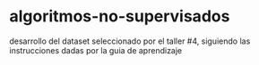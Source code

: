 # algoritmos-no-supervisados
desarrollo del dataset seleccionado por el taller #4, siguiendo las instrucciones dadas por la guia de aprendizaje

